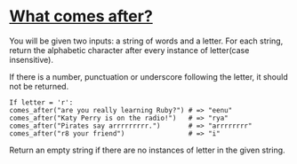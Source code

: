 # [What comes after?](https://www.codewars.com/kata/590f5b4a7bbb3e246000007d) #

You will be given two inputs: a string of words and a letter. For each string, return the alphabetic character after every instance of letter(case insensitive).

If there is a number, punctuation or underscore following the letter, it should not be returned.

    If letter = 'r':
    comes_after("are you really learning Ruby?") # => "eenu"
    comes_after("Katy Perry is on the radio!")   # => "rya"
    comes_after("Pirates say arrrrrrrrr.")       # => "arrrrrrrr"
    comes_after("r8 your friend")                # => "i"

Return an empty string if there are no instances of letter in the given string.
